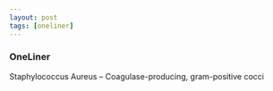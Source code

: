 ```yaml
---
layout: post
tags: [oneliner]
---
```



### OneLiner

Staphylococcus Aureus – Coagulase-producing, gram-positive cocci
